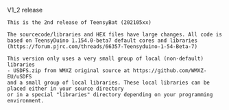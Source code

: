 V1_2 release

    This is the 2nd release of TeensyBat (202105xx)
    
    The sourcecode/libraries and HEX files have large changes. All code is based on TeensyDuino 1.154.0-beta7 default cores and libraries (https://forum.pjrc.com/threads/66357-Teensyduino-1-54-Beta-7)
    
    This version only uses a very small group of local (non-default) libraries
    - USDFS.zip from WMXZ original source at https://github.com/WMXZ-EU/uSDFS
    and a small group of local libraries. These local libraries can be placed either in your source directory
    or in a special "libraries" directory depending on your programming environment.
    

    
    
    
    
    
